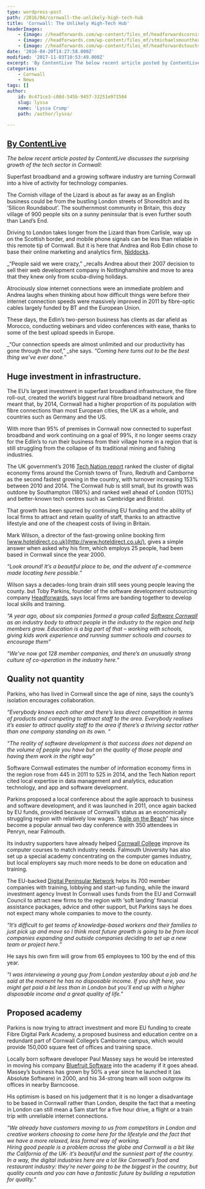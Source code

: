 ```yaml
---
type: wordpress-post
path: /2016/04/cornwall-the-unlikely-high-tech-hub
title: 'Cornwall: The Unlikely High-Tech Hub'
headerImages:
    - {image: //headforwards.com/wp-content/files_mf/headforwardscornishlandscape.jpg, text: ""}
    - {image: //headforwards.com/wp-content/files_mf/stmichaelsmountheadforwards.jpg, text: ""}
    - {image: //headforwards.com/wp-content/files_mf/headforwardstouchscreenipad.jpg, text: ""}
date: '2016-04-20T14:27:58.000Z'
modified: '2017-11-03T10:53:49.000Z'
excerpt: 'By ContentLive The below recent article posted by ContentLive discusses the surprising growth of the tech sector in Cornwall: Superfast broadband and a growing software industry are turning Cornwall into a hive of activity for technology companies. The Cornish village of the Lizard is about as far away as an English business could be from the …'
categories:
    - Cornwall
    - News
tags: []
author:
    id: 0c471ce3-c08d-545b-9457-33251e971504
    slug: lyssa
    name: 'Lyssa Crump'
    path: /author/lyssa/

---
```

[By ContentLive](http://rbs.contentlive.co.uk/content/2bfd7edd-2486-b7e9-8bc5-681d11c088c9)
-------------------------------------------------------------------------------------------

_The below recent article posted by ContentLive discusses the surprising growth of the tech sector in Cornwall:_

Superfast broadband and a growing software industry are turning Cornwall into a hive of activity for technology companies.

The Cornish village of the Lizard is about as far away as an English business could be from the bustling London streets of Shoreditch and its ‘Silicon Roundabout’. The southernmost community in Britain, this dozy village of 900 people sits on a sunny peninsular that is even further south than Land’s End.

Driving to London takes longer from the Lizard than from Carlisle, way up on the Scottish border, and mobile phone signals can be less than reliable in this remote tip of Cornwall. But it is here that Andrea and Rob Edlin chose to base their online marketing and analytics firm, [Niddocks](https://niddocks.com/).

_“People said we were crazy,” _recalls Andrea about their 2007 decision to sell their web development company in Nottinghamshire and move to area that they knew only from scuba-diving holidays.

Atrociously slow internet connections were an immediate problem and Andrea laughs when thinking about how difficult things were before their internet connection speeds were massively improved in 2011 by fibre-optic cables largely funded by BT and the European Union.

These days, the Edlin’s two-person business has clients as dar afield as Morocco, conducting webinars and video conferences with ease, thanks to some of the best upload speeds in Europe.

_“Our connection speeds are almost unlimited and our productivity has gone through the roof,” _she says. _“Coming here turns out to be the best thing we’ve ever done.”_

Huge investment in infrastructure.
----------------------------------

The EU’s largest investment in superfast broadband infrastructure, the fibre roll-out, created the world’s biggest rural fibre broadband network and meant that, by 2014, Cornwall had a higher proportion of its population with fibre connections than most European cities, the UK as a whole, and countries such as Germany and the US.

With more than 95% of premises in Cornwall now connected to superfast broadband and work continuing on a goal of 99%, it no longer seems crazy for the Edlin’s to run their business from their village home in a region that is still struggling from the collapse of its traditional mining and fishing industries.

The UK government’s 2016 [Tech Nation report](http://www.techcityuk.com//headforwards.com/wp-content/uploads/2016/02/Tech-Nation-2016_FINAL-ONLINE-1.pdf?utm_content=buffer2e58f&utm_medium=social&utm_source=twitter.com&utm_campaign=buffer) ranked the cluster of digital economy firms around the Cornish towns of Truro, Redruth and Camborne as the second fastest growing in the country, with turnover increasing 153% between 2010 and 2014. The Cornwall hub is still small, but its growth was outdone by Southampton (180%) and ranked well ahead of London (101%) and better-known tech centres such as Cambridge and Bristol.

That growth has been spurred by continuing EU funding and the ability of local firms to attract and retain quality of staff, thanks to an attractive lifestyle and one of the cheapest costs of living in Britain.

Mark Wilson, a director of the fast-growing online booking firm [www.hoteldirect.co.uk](http://www.hoteldirect.co.uk/), gives a simple answer when asked why his firm, which employs 25 people, had been based in Cornwall since the year 2000.

_“Look around! It’s a beautiful place to be, and the advent of e-commerce made locating here possible.”_

Wilson says a decades-long brain drain still sees young people leaving the county. but Toby Parkins, founder of the software development outsourcing company [Headforwards](http://www.headforwards.com), says local firms are banding together to develop local skills and training.

_“A year ago, about six companies formed a group called [Software Cornwall](http://www.softwarecornwall.org) as an industry body to attract people in the industry to the region and help members grow. Education is a big part of that – working with schools, giving kids work experience and running summer schools and courses to encourage them”_

_“We’ve now got 128 member companies, and there’s an unusually strong culture of co-operation in the industry here.”_

Quality not quantity
--------------------

Parkins, who has lived in Cornwall since the age of nine, says the county’s isolation encourages collaboration.

_“Everybody knows each other and there’s less direct competition in terms of products and competing to attract staff to the area. Everybody realises it’s easier to attract quality staff to the area if there’s a thriving sector rather than one company standing on its own. “_

_“The reality of software development is that success does not depend on the volume of people you have but on the quality of those people and having them work in the right way”_

Software Cornwall estimates the number of information economy firms in the region rose from 445 in 2011 to 525 in 2014, and the Tech Nation report cited local expertise in data management and analytics, education technology, and app and software development.

Parkins proposed a local conference about the agile approach to business and software development, and it was launched in 2011, once again backed by EU funds, provided because of Cornwall’s status as an economically struggling region with relatively low wages. “[Agile on the Beach](http://agileonthebeach.com/)” has since become a popular annual two day conference with 350 attendees in Penryn, near Falmouth.

Its industry supporters have already helped [Cornwall College](https://www.cornwall.ac.uk/) improve its computer courses to match industry needs. Falmouth University has also set up a special academy concentrating on the computer games industry, but local employers say much more needs to be done on education and training.

The EU-backed [Digital Peninsular Network](http://www.digitalpeninsula.org/) helps its 700 member companies with training, lobbying and start-up funding, while the inward investment agency Invest In Cornwall uses funds from the EU and Cornwall Council to attract new firms to the region with ‘soft landing’ financial assistance packages, advice and other support, but Parkins says he does not expect many whole companies to move to the county.

_“It’s difficult to get teams of knowledge-based workers and their families to just pick up and move so I think most future growth is going to be from local companies expanding and outside companies deciding to set up a new team or project here.”_

He says his own firm will grow from 65 employees to 100 by the end of this year.

_“I was interviewing a young guy from London yesterday about a job and he said at the moment he has no disposable income. If you shift here, you might get paid a bit less than in London but you’ll end up with a higher disposable income and a great quality of life.”_

Proposed academy
----------------

Parkins is now trying to attract investment and more EU funding to create Fibre Digital Park Academy, a proposed business and education centre on a redundant part of Cornwall College’s Camborne campus, which would provide 150,000 square feet of offices and training space.

Locally born software developer Paul Massey says he would be interested in moving his company [Bluefruit Software](http://www.bluefruit.co.uk/) into the academy if it goes ahead. Massey’s business has grown by 50% a year since he launched it (as Absolute Software) in 2000, and his 34-strong team will soon outgrow its offices in nearby Barncoose.

His optimism is based on his judgement that it is no longer a disadvantage to be based in Cornwall rather than London, despite the fact that a meeting in London can still mean a 5am start for a five hour drive, a flight or a train trip with unreliable internet connections.

_“We already have customers moving to us from competitors in London and creative workers choosing to come here for the lifestyle and the fact that we have a more relaxed, less formal way of working.  
Hiring good people is a problem across the globe and Cornwall is a bit like the California of the UK- it’s beautiful and the sunniest part of the country.  
In a way, the digital industries here are a lot like Cornwall’s food and restaurant industry: they’re never going to be the biggest in the country, but quality counts and you can have a fantastic future by building a reputation for quality.”_
